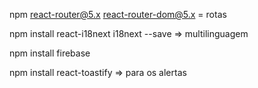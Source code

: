 npm react-router@5.x react-router-dom@5.x = rotas

npm install react-i18next i18next --save => multilinguagem

npm install firebase

npm install react-toastify => para os alertas